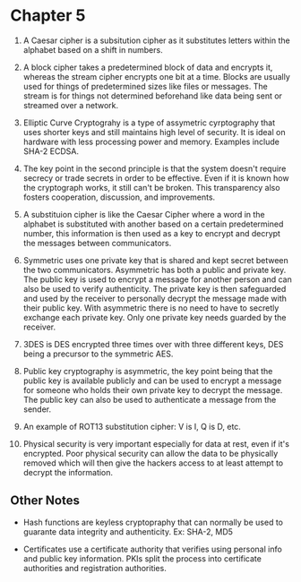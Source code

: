 # Chapter 5  

1.	A Caesar cipher is a subsitution cipher as it substitutes letters within the alphabet based on a shift in numbers.  

2.	A block cipher takes a predetermined block of data and encrypts it, whereas the stream cipher encrypts one bit at a time. Blocks are usually used for things of predetermined sizes like files or messages.  The stream is for things not determined beforehand like data being sent or streamed over a network.  

3.	Elliptic Curve Cryptograhy is a type of assymetric cyrptography that uses shorter keys and still maintains high level of security.  It is ideal on hardware with less processing power and memory.  Examples include SHA-2 ECDSA.  

4.	The key point in the second principle is that the system doesn't require secrecy or trade secrets in order to be effective.  Even if it is known how the cryptograph works, it still can't be broken. This transparency also fosters cooperation, discussion, and improvements.  

5.	A substituion cipher is like the Caesar Cipher where a word in the alphabet is substituted with another based on a certain predetermined number, this information is then used as a key to encrypt and decrypt the messages between communicators.  

6.	Symmetric uses one private key that is shared and kept secret between the two communicators.  Asymmetric has both a public and private key.  The public key is used to encrypt a message for another person and can also be used to verify authenticity.  The private key is then safeguarded and used by the receiver to personally decrypt the message made with their public key. With asymmetric there is no need to have to secretly exchange each private key. Only one private key needs guarded by the receiver.  

7.	3DES is DES encrypted three times over with three different keys, DES being a precursor to the symmetric AES.  

8. Public key cryptography is asymmetric, the key point being that the public key is available publicly and can be used to encrypt a message for someone who holds their own private key to decrypt the message.  The public key can also be used to authenticate a message from the sender.  

9.	An example of ROT13 substitution cipher:  V is I, Q is D, etc.  

10.	Physical security is very important especially for data at rest, even if it's encrypted.  Poor physical security can allow the data to be physically removed which will then give the hackers access to at least attempt to decrypt the information.  

## Other Notes  

-	Hash functions are keyless cryptopraphy that can normally be used to guarante data integrity and authenticity.  Ex: SHA-2, MD5 

-	Certificates use a certificate authority that verifies using personal info and public key information.  PKIs split the process into certificate authorities and registration authorities.  